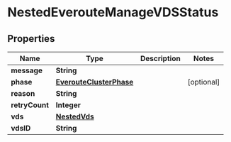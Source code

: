 

# NestedEverouteManageVDSStatus


## Properties

Name | Type | Description | Notes
------------ | ------------- | ------------- | -------------
**message** | **String** |  | 
**phase** | [**EverouteClusterPhase**](EverouteClusterPhase.md) |  |  [optional]
**reason** | **String** |  | 
**retryCount** | **Integer** |  | 
**vds** | [**NestedVds**](NestedVds.md) |  | 
**vdsID** | **String** |  | 



